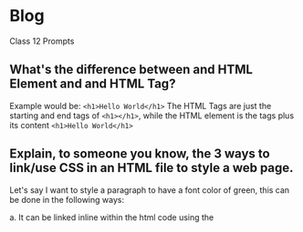 # Blog

Class 12 Prompts

## What's the difference between and HTML Element and and HTML Tag?

Example would be:  `<h1>Hello World</h1>`
The HTML Tags are just the starting and end tags of `<h1></h1>`, while the HTML element is the tags plus its content `<h1>Hello World</h1>` 



## Explain, to someone you know, the 3 ways to link/use CSS in an HTML file to style a web page.

Let's say I want to style a paragraph to have a font color of green, this can be done in the following ways:

  a. It can be linked inline within the html code using the <style> attribute.  An example would be:
      `<p style="color:green">A red paragraph.</p>`
  
  b. It can be linked internally using a <style> element in the <head> section:
       `<head>
         <style>
             p {color: green;}
         </style>
        </head>`
  
  C. It can be linked externally via an .css stylesheet:
      <link rel="stylesheet" href="styles.css">
  
  -----
  
  Blog 16
  
  


